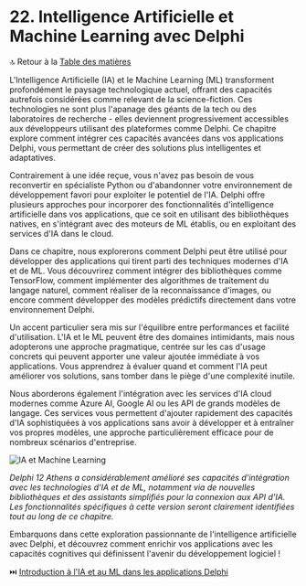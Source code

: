 # 22. Intelligence Artificielle et Machine Learning avec Delphi

🔝 Retour à la [Table des matières](/SOMMAIRE.md)

L'Intelligence Artificielle (IA) et le Machine Learning (ML) transforment profondément le paysage technologique actuel, offrant des capacités autrefois considérées comme relevant de la science-fiction. Ces technologies ne sont plus l'apanage des géants de la tech ou des laboratoires de recherche - elles deviennent progressivement accessibles aux développeurs utilisant des plateformes comme Delphi. Ce chapitre explore comment intégrer ces capacités avancées dans vos applications Delphi, vous permettant de créer des solutions plus intelligentes et adaptatives.

Contrairement à une idée reçue, vous n'avez pas besoin de vous reconvertir en spécialiste Python ou d'abandonner votre environnement de développement favori pour exploiter le potentiel de l'IA. Delphi offre plusieurs approches pour incorporer des fonctionnalités d'intelligence artificielle dans vos applications, que ce soit en utilisant des bibliothèques natives, en s'intégrant avec des moteurs de ML établis, ou en exploitant des services d'IA dans le cloud.

Dans ce chapitre, nous explorerons comment Delphi peut être utilisé pour développer des applications qui tirent parti des techniques modernes d'IA et de ML. Vous découvrirez comment intégrer des bibliothèques comme TensorFlow, comment implémenter des algorithmes de traitement du langage naturel, comment réaliser de la reconnaissance d'images, ou encore comment développer des modèles prédictifs directement dans votre environnement Delphi.

Un accent particulier sera mis sur l'équilibre entre performances et facilité d'utilisation. L'IA et le ML peuvent être des domaines intimidants, mais nous adopterons une approche pragmatique, centrée sur les cas d'usage concrets qui peuvent apporter une valeur ajoutée immédiate à vos applications. Vous apprendrez à évaluer quand et comment l'IA peut améliorer vos solutions, sans tomber dans le piège d'une complexité inutile.

Nous aborderons également l'intégration avec les services d'IA cloud modernes comme Azure AI, Google AI ou les API de grands modèles de langage. Ces services vous permettent d'ajouter rapidement des capacités d'IA sophistiquées à vos applications sans avoir à développer et à entraîner vos propres modèles, une approche particulièrement efficace pour de nombreux scénarios d'entreprise.

![IA et Machine Learning](https://placeholder-for-ai-ml.com/image.png)

*Delphi 12 Athens a considérablement amélioré ses capacités d'intégration avec les technologies d'IA et de ML, notamment via de nouvelles bibliothèques et des assistants simplifiés pour la connexion aux API d'IA. Les fonctionnalités spécifiques à cette version seront clairement identifiées tout au long de ce chapitre.*

Embarquons dans cette exploration passionnante de l'intelligence artificielle avec Delphi, et découvrez comment enrichir vos applications avec les capacités cognitives qui définissent l'avenir du développement logiciel !

⏭️ [Introduction à l'IA et au ML dans les applications Delphi](/22-intelligence-artificielle-et-machine-learning-avec-delphi/01-introduction-a-lia-et-au-ml-dans-les-applications-delphi.md)
